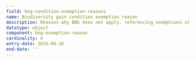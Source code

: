 ```yaml
---
field: bng-condition-exemption-reasons
name: Biodiversity gain condition exemption reason
description: Reasons why BNG does not apply, referencing exemptions or transitional arrangements
datatype: object
component: bng-exemption-reason
cardinality: n
entry-date: 2025-06-16
end-date: ''
---
```

